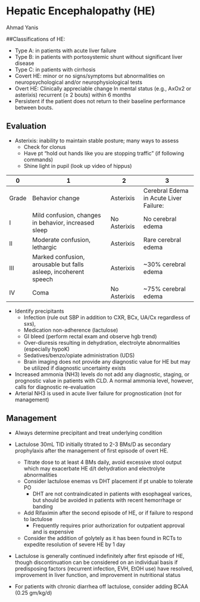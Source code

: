 # Hepatic Encephalopathy (HE) 

Ahmad Yanis

##Classifications of HE:
- Type A: in patients with acute liver failure
- Type B: in patients with portosystemic shunt without significant liver disease
- Type C: in patients with cirrhosis
- Covert HE: minor or no signs/symptoms but abnormalities on neuropsychological and/or
neurophysiological tests
- Overt HE: Clinically appreciable change In mental status (e.g., AxOx2 or asterixis) recurrent (≥ 2 bouts) within 6 months
- Persistent if the patient does not return to their baseline performance between bouts.

## Evaluation
- Asterixis: inability to maintain stable posture; many ways to assess
    - Check for clonus
    - Have pt “hold out hands like you are stopping traffic” (if following commands)
    - Shine light in pupil (look up video of hippus)

| 0     | 1                                                               | 2            | 3                                      |
|-------|-----------------------------------------------------------------|--------------|----------------------------------------|
| Grade | Behavior change                                                 | Asterixis    | Cerebral Edema in Acute Liver Failure: |
| I     | Mild confusion, changes in behavior, increased sleep            | No Asterixis | No cerebral edema                      |
| II    | Moderate confusion, lethargic                                   | Asterixis    | Rare cerebral edema                    |
| III   | Marked confusion, arousable but falls asleep, incoherent speech | Asterixis    | \~30% cerebral edema                   |
| IV    | Coma                                                            | No Asterixis | \~75% cerebral edema                   |

-   Identify precipitants
    -   Infection (rule out SBP in addition to CXR, BCx, UA/Cx regardless of sxs),
    -   Medication non-adherence (lactulose)
    -   GI bleed (perform rectal exam and observe hgb trend)
    -   Over-diuresis resulting in dehydration, electrolyte abnormalities (especially hypoK)
    -   Sedatives/benzo/opiate administration (UDS)
    -  Brain imaging does not provide any diagnostic value for HE but may be utilized if
diagnostic uncertainty exists
-   Increased ammonia (NH3) levels do not add any diagnostic, staging, or prognostic value in patients with CLD. A normal ammonia level, however, calls for diagnostic re-evaluation
-   Arterial NH3 is used in acute liver failure for prognostication (not for management)

## Management

-   Always determine precipitant and treat underlying condition

-   Lactulose 30mL TID initially titrated to 2-3 BMs/D as secondary prophylaxis after the
management of first episode of overt HE.
    -   Titrate dose to at least 4 BMs daily, avoid excessive stool output which may exacerbate HE d/t dehydration and electrolyte abnormalities
    -   Consider lactulose enemas vs DHT placement if pt unable to tolerate PO
        -   DHT are not contraindicated in patients with esophageal varices, but should be avoided in patients with recent hemorrhage or banding
    -   Add Rifaximin after the second episode of HE, or if failure to respond to lactulose
        -   Frequently requires prior authorization for outpatient approval and is expensive
    -   Consider the addition of golytely as it has been found in RCTs to expedite resolution of severe HE by 1 day

-   Lactulose is generally continued indefinitely after first episode of HE, though discontinuation can be considered on an individual basis if predisposing factors (recurrent infection, EVH, EtOH use) have resolved, improvement in liver function, and improvement in nutritional status
-   For patients with chronic diarrhea off lactulose, consider adding BCAA (0.25 gm/kg/d)
